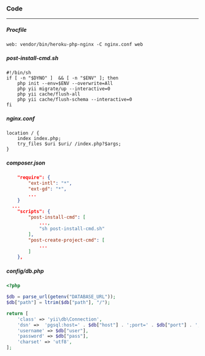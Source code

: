 ### Code
---

##### Procfile
```script
web: vendor/bin/heroku-php-nginx -C nginx.conf web
```

##### post-install-cmd.sh
```script
#!/bin/sh
if [ -n "$DYNO" ]  && [ -n "$ENV" ]; then
    php init --env=$ENV --overwrite=All
    php yii migrate/up --interactive=0
    php yii cache/flush-all
    php yii cache/flush-schema --interactive=0
fi
```
##### nginx.conf
```script
location / {
    index index.php;
    try_files $uri $uri/ /index.php?$args;
}
```

##### composer.json
```json
    "require": {
        "ext-intl": "*",
        "ext-gd": "*",
        ...
    }
  ...
    "scripts": {
        "post-install-cmd": [
            ...,
            "sh post-install-cmd.sh"
        ],
        "post-create-project-cmd": [
            ...
        ]
    },
```

##### config/db.php
```php
<?php

$db = parse_url(getenv("DATABASE_URL"));
$db["path"] = ltrim($db["path"], "/");

return [
    'class' => 'yii\db\Connection',
    'dsn' =>  'pgsql:host=' . $db["host"] . ';port=' . $db["port"] . ';dbname=' . $db["path"],
    'username' => $db["user"],
    'password' => $db["pass"],
    'charset' => 'utf8',
];
```